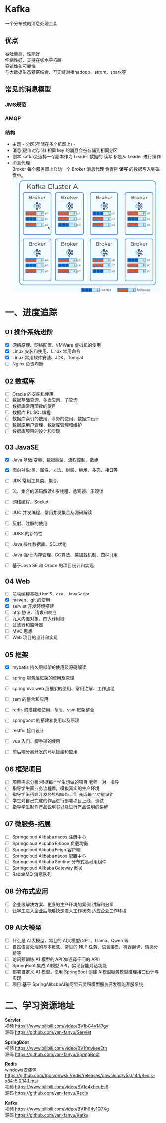# Kafka
一个分布式的消息处理工具

## 优点
吞吐量高、性能好 \
伸缩性好、支持在线水平拓展 \
容错性和可靠性 \
与大数据生态紧密结合、可无缝对接hadoop、strom、spark等


## 常见的消息模型
### JMS规范
### AMQP
### 结构
* 主题 - 分区(存储在多个机器上) - 
* 消息(键值对存储) 相同 key 的消息会被存储到相同分区
* 副本 kafka会选择一个副本作为 Leader 
数据的 读写 都是从 Leader 进行操作 
* 消息代理 \
Broker
每个服务器上启动一个 Broker 消息代理
负责将 **读写** 的数据写入到磁盘中。
![img.png](img.png)

# 一、进度追踪
## 01 操作系统进阶
- [X] 网络原理、网络配置、VMWare 虚拟机的使用
- [X] Linux 安装和使用、Linux 常用命令
- [X] Linux 常用软件安装、JDK、Tomcat
- [ ] Nginx 负责均衡

## 02 数据库
- [ ] Oracle 的安装和使用
- [ ] 数据基础查询、多表查询、子查询
- [ ] 数据库常用函数的使用
- [ ] 数据库 PL SQL编程
- [ ] 数据库索引的使用、事务的使用、数据库设计
- [ ] 数据库用户管理、数据库管理和维护
- [ ] 数据库项目的设计和实现
## 03 JavaSE
- [x] Java 基础:变量、数据类型、流程控制、数组
- [x] 面向对象:类、属性、方法、封装、继承、多态、接口等
- [ ] JDK 常用工具类、集合、
- [ ] 流、集合的源码解读4.多线程、悲观锁、乐观锁
- [ ] 网络编程、Socket
- [ ] JUC 并发编程、常用并发集合及源码解读
- [ ] 反射、注解的使用
- [ ] JDK8 的新特性
- [ ] Java 操作数据库、SQL优化
- [ ] Java 强化:内存管理、GC算法、类加载机制、四种引用
- [ ] 基于Java SE 和 Oracle 的项目设计和实现


## 04 Web

- [ ] 前端编程基础:Html5、css、JavaScript
- [x] maven、git 的使用
- [X] servlet 开发环境搭建
- [ ] http 协议、请求和响应
- [ ] 九大内置对象、四大作用域
- [ ] 过滤器和监听器
- [ ] MVC 思想
- [ ] Web 项目的设计和实现

## 05 框架
- [X] mybatis 持久层框架的使用及源码解读
- [ ] spring 服务层框架的使用及原理
- [ ] springmvc web 层框架的使用、常用注解、工作流程
- [ ] ssm 的整合和应用
- [ ] redis 的搭建和使用、命令、ssm 框架整合
- [ ] springboot 的搭建和使用以及原理
- [ ] restful 接口设计
- [ ] vue 入门、脚手架的使用
- [ ] 前后端分离开发的环境搭建和应用


## 06 框架项目
- [ ] 项目需求分析:根据每个学生想做的项目
老师一对一指导
- [ ] 指导学生画业务流程图，模拟真实的生产环境
- [ ] 指导学生搭建开发环境和编码工作
完成每个功能设计
- [ ] 学生对自己完成的作品进行部署项目上线、调试
- [ ] 指导学生制作产品说明书以及进行产品说明的讲解

## 07 微服务-拓展
- [ ] Springcloud Alibaba nacos 注册中心
- [ ] Springcloud Alibaba Ribbon 负载均衡
- [ ] Springcloud Alibaba Feign 客户端
- [ ] Springcloud Alibaba nacos 配置中心
- [ ] Springcloud Alibaba Sentinel分布式高可用组件
- [ ] Springcloud Alibaba Gateway 网关
- [ ] RabbitMQ 消息队列

## 08 分布式应用
- [ ] 企业级解决方案、更多的生产环境的案例
讲解和分享 
- [ ] 让学生进入企业后能够快速进入工作状态 
适应企业工作环境

## 09 AI大模型
- [ ] 什么是 A1大模型、常见的 Al大模型(GPT、Llama、Qwen 等
- [ ] 自然语言处理的基本概念、常见的 NLP 任务、语言建模、机器翻译、情感分析等
- [ ] 访问预训练 A1 模型的 API(如通译千问的 API)
- [ ] SpringBoot 集成 AI模型 API，实现智能对话功能
- [ ] 部署自定义 A1 模型，使用 SpringBoot 创建 AI模型服务模型推理接口设计与实现
- [ ] 项目:基于 SpringAlibabaAl和阿里云灵积模型服务开发智能客服系统

# 二、学习资源地址
**Servlet** \
视频 
https://www.bilibili.com/video/BV1bC4y147gv \
源码 
https://github.com/yan-fanyu/Servlet

**SpringBoot** \
视频 
https://www.bilibili.com/video/BV1fmvkeeEth \
源码 
https://github.com/yan-fanyu/SpringBoot

**Redis** \
windows安装包
https://github.com/tporadowski/redis/releases/download/v5.0.14.1/Redis-x64-5.0.14.1.msi \
视频 
https://www.bilibili.com/video/BV1c4xbeuEs6 \
源码
https://github.com/yan-fanyu/Redis

**Kafka** \
视频 https://www.bilibili.com/video/BV1h94y1Q7Xg \
源码 https://github.com/yan-fanyu/Kafka
